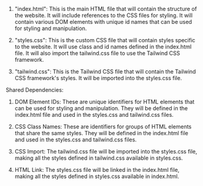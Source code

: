 1. "index.html": This is the main HTML file that will contain the structure of the website. It will include references to the CSS files for styling. It will contain various DOM elements with unique id names that can be used for styling and manipulation.

2. "styles.css": This is the custom CSS file that will contain styles specific to the website. It will use class and id names defined in the index.html file. It will also import the tailwind.css file to use the Tailwind CSS framework.

3. "tailwind.css": This is the Tailwind CSS file that will contain the Tailwind CSS framework's styles. It will be imported into the styles.css file.

Shared Dependencies:

1. DOM Element IDs: These are unique identifiers for HTML elements that can be used for styling and manipulation. They will be defined in the index.html file and used in the styles.css and tailwind.css files.

2. CSS Class Names: These are identifiers for groups of HTML elements that share the same styles. They will be defined in the index.html file and used in the styles.css and tailwind.css files.

3. CSS Import: The tailwind.css file will be imported into the styles.css file, making all the styles defined in tailwind.css available in styles.css.

4. HTML Link: The styles.css file will be linked in the index.html file, making all the styles defined in styles.css available in index.html.